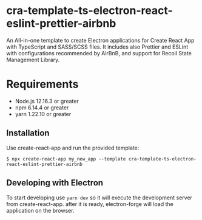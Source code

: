 # cra-template-ts-electron-react-eslint-prettier-airbnb

An All-in-one template to create Electron applications for Create React App with TypeScript and SASS/SCSS files. It includes also Prettier and ESLint with configurations recommended by AirBnB,  and support for Recoil State Management Library.

# Requirements
- Node.js 12.16.3 or greater
- npm 6.14.4 or greater
- yarn 1.22.10 or greater

## Installation
Use create-react-app and run the provided template:
```
$ npx create-react-app my_new_app --template cra-template-ts-electron-react-eslint-prettier-airbnb
```
## Developing with Electron
To start developing use `yarn dev` so it will execute the development server from create-react-app. after it is ready, electron-forge will load the application on the browser.